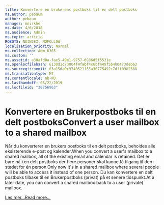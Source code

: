 ```yaml
---
title: Konvertere en brukerens postboks til en delt postboks
ms.author: pebaum
author: pebaum
manager: mnirkhe
ms.date: 4/6/2018
ms.audience: Admin
ms.topic: article
ROBOTS: NOINDEX, NOFOLLOW
localization_priority: Normal
ms.collection: Adm_O365
ms.custom: ''
ms.assetid: a38afd0a-fae5-49e1-9757-6986d5f5531e
ms.openlocfilehash: 6130d1c73804f4fabf4c6bf449f5b4b0473deb63
ms.sourcegitcommit: 03a156a9c9740521155a30775492c7dff0982588
ms.translationtype: MT
ms.contentlocale: nb-NO
ms.lasthandoff: 03/22/2019
ms.locfileid: "30756963"
---
```

# <a name="convert-a-user-mailbox-to-a-shared-mailbox"></a><span data-ttu-id="5455d-102">Konvertere en Brukerpostboks til en delt postboks</span><span class="sxs-lookup"><span data-stu-id="5455d-102">Convert a user mailbox to a shared mailbox</span></span>

<span data-ttu-id="5455d-103">Når du konverterer en brukers postboks til en delt postboks, beholdes alle eksisterende e-post og kalender.</span><span class="sxs-lookup"><span data-stu-id="5455d-103">When you convert a user's mailbox to a shared mailbox, all of the existing email and calendar is retained.</span></span> <span data-ttu-id="5455d-104">Det er bare nå i en delt postboks der flere personer skal kunne få tilgang til den i stedet for én person.</span><span class="sxs-lookup"><span data-stu-id="5455d-104">Only now it's in a shared mailbox where several people will be able to access it instead of one person.</span></span> <span data-ttu-id="5455d-105">Du kan konvertere en delt postboks tilbake til en Brukerpostboks (privat) på et senere tidspunkt.</span><span class="sxs-lookup"><span data-stu-id="5455d-105">At a later date, you can convert a shared mailbox back to a user (private) mailbox.</span></span>
  
[<span data-ttu-id="5455d-106">Les mer...</span><span class="sxs-lookup"><span data-stu-id="5455d-106">Read more...</span></span>](https://support.office.com/article/2e122487-e1f5-4f26-ba41-5689249d93ba)
  

